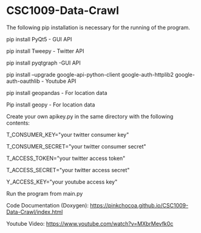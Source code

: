 # CSC1009-Data-Crawl
The following pip installation is necessary for the running of the program.

pip install PyQt5 - GUI API

pip install Tweepy - Twitter API

pip install pyqtgraph -GUI API

pip install –upgrade google-api-python-client google-auth-httplib2 google-auth-oauthlib - Youtube API

pip install geopandas - For location data

Pip install geopy - For location data





Create your own apikey.py in the same directory with the following contents:

T_CONSUMER_KEY="your twitter consumer key"

T_CONSUMER_SECRET="your twitter consumer secret"


T_ACCESS_TOKEN="your twitter access token"

T_ACCESS_SECRET="your twitter access secret"

Y_ACCESS_KEY="your youtube access key"





Run the program from main.py

Code Documentation (Doxygen): https://pinkchocoa.github.io/CSC1009-Data-Crawl/index.html

Youtube Video: https://www.youtube.com/watch?v=MXbrMevfk0c
